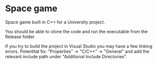 # Space game 

Space game built in C++ for a University project. 

You should be able to clone the code and run the executable from the Release folder. 

If you try to build the project in Visual Studio you may have a few linking errors. 
Potentital fix:
"Properties" -> "C/C++" -> "General" and add the relevant include path under "Additional Include Directories".
